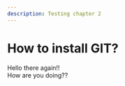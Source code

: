 ```yaml
---
description: Testing chapter 2
---
```


# How to install GIT?

Hello there again!!  
How are you doing??

